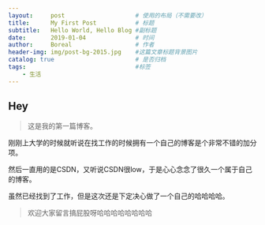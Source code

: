 ```yaml
---
layout:     post                    # 使用的布局（不需要改）
title:      My First Post           # 标题 
subtitle:   Hello World, Hello Blog #副标题
date:       2019-01-04              # 时间
author:     Boreal                  # 作者
header-img: img/post-bg-2015.jpg    #这篇文章标题背景图片
catalog: true                       # 是否归档
tags:                               #标签
    - 生活
---
```


## Hey
>这是我的第一篇博客。

刚刚上大学的时候就听说在找工作的时候拥有一个自己的博客是个非常不错的加分项。

然后一直用的是CSDN，又听说CSDN很low，于是心心念念了很久一个属于自己的博客。

虽然已经找到了工作，但是这次还是下定决心做了一个自己的哈哈哈哈。

>欢迎大家留言搞屁股呀哈哈哈哈哈哈哈哈
